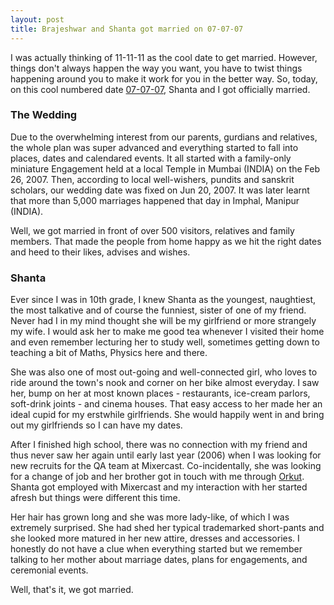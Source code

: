 ```yaml
---
layout: post
title: Brajeshwar and Shanta got married on 07-07-07
---
```


I was actually thinking of 11-11-11 as the cool date to get married. However, things don't always happen the way you want, you have to twist things happening around you to make it work for you in the better way. So, today, on this cool numbered date [07-07-07](http://www.flickr.com/photos/brajeshwar/747310966/), Shanta and I got officially married.

### The Wedding

Due to the overwhelming interest from our parents, gurdians and relatives, the whole plan was super advanced and everything started to fall into places, dates and calendared events. It all started with a family-only miniature Engagement held at a local Temple in Mumbai (INDIA) on the Feb 26, 2007. Then, according to local well-wishers, pundits and sanskrit scholars, our wedding date was fixed on Jun 20, 2007. It was later learnt that more than 5,000 marriages happened that day in Imphal, Manipur (INDIA).

Well, we got married in front of over 500 visitors, relatives and family members. That made the people from home happy as we hit the right dates and heed to their likes, advises and wishes.

### Shanta

Ever since I was in 10th grade, I knew Shanta as the youngest, naughtiest, the most talkative and of course the funniest, sister of one of my friend. Never had I in my mind thought she will be my girlfriend or more strangely my wife. I would ask her to make me good tea whenever I visited their home and even remember lecturing her to study well, sometimes getting down to teaching a bit of Maths, Physics here and there.

She was also one of most out-going and well-connected girl, who loves to ride around the town's nook and corner on her bike almost everyday. I saw her, bump on her at most known places - restaurants, ice-cream parlors, soft-drink joints - and cinema houses. That easy access to her made her an ideal cupid for my erstwhile girlfriends. She would happily went in and bring out my girlfriends so I can have my dates.

After I finished high school, there was no connection with my friend and thus never saw her again until early last year (2006) when I was looking for new recruits for the QA team at Mixercast. Co-incidentally, she was looking for a change of job and her brother got in touch with me through [Orkut](http://www.orkut.com/). Shanta got employed with Mixercast and my interaction with her started afresh but things were different this time.

Her hair has grown long and she was more lady-like, of which I was extremely surprised. She had shed her typical trademarked short-pants and she looked more matured in her new attire, dresses and accessories. I honestly do not have a clue when everything started but we remember talking to her mother about marriage dates, plans for engagements, and ceremonial events.

Well, that's it, we got married.